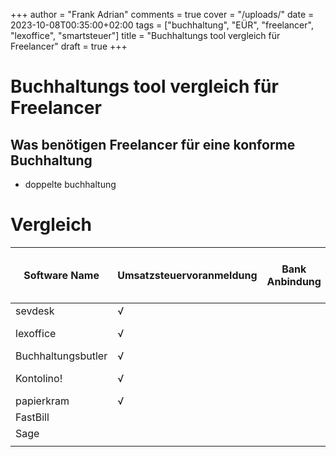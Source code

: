 +++
author = "Frank Adrian"
comments = true
cover = "/uploads/"
date = 2023-10-08T00:35:00+02:00
tags = ["buchhaltung", "EÜR", "freelancer", "lexoffice", "smartsteuer"]
title = "Buchhaltungs tool vergleich für Freelancer"
draft = true
+++

# Buchhaltungs tool vergleich für Freelancer

## Was benötigen Freelancer für eine konforme Buchhaltung
- doppelte buchhaltung






# Vergleich

| Software Name      | Umsatzsteuervoranmeldung | Bank Anbindung | EÜR einsehen | Steuererklärung integration (inkl UmstE) | Ohne Steuerberater möglich? | Belege + Rechnungen GoBD konform | Fremd-währungen | Beleg erkennung |  |  |
|--------------------|--------------------------|----------------|--------------|-----------------------------------------|-----------------------------|----------------------------------|-----------------|-----------------|---|---|
| sevdesk            | √                        |                |              |                                         |                             | √                                |                 |                 |  |  |
| lexoffice          | √                        |                |              | √ mit smartsteuer                       | √                           | √                                |                 | V               |  |  |
| Buchhaltungsbutler | √                        |                |              |                                         |                             | √                                |                 |                 |  |  |
| Kontolino!         | √                        |                |              | √ anlage EÜR via Elster                 |                             | √                                |                 |                 |  |  |
| papierkram         | √                        |                |              |                                         |                             |                                  |                 |                 |  |  |
| FastBill           |                          |                |              |                                         |                             |                                  |                 |                 |  |  |
| Sage               |                          |                |              |                                         |                             |                                  |                 |                 |  |  |
|                    |                          |                |              |                                         |                             |                                  |                 |                 |  |  |